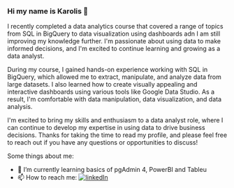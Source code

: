 ### Hi my name is Karolis 👋

I recently completed a data analytics course that covered a range of topics from SQL in BigQuery to data visualization using dashboards adn I am still improving my knowledge further. I'm passionate about using data to make informed decisions, and I'm excited to continue learning and growing as a data analyst.

During my course, I gained hands-on experience working with SQL in BigQuery, which allowed me to extract, manipulate, and analyze data from large datasets. I also learned how to create visually appealing and interactive dashboards using various tools like Google Data Studio. As a result, I'm comfortable with data manipulation, data visualization, and data analysis.

I'm excited to bring my skills and enthusiasm to a data analyst role, where I can continue to develop my expertise in using data to drive business decisions. Thanks for taking the time to read my profile, and please feel free to reach out if you have any questions or opportunities to discuss!

Some things about me:
- 🌱 I’m currently learning basics of pgAdmin 4, PowerBI and Tableu
- 📫 How to reach me:  [![linkedIn](https://img.shields.io/badge/LinkedIn-0077B5?style=for-the-badge&logo=linkedin&logoColor=white)](https://linkedin.com/in/karolis-markovas-950383222/)

